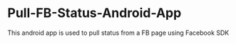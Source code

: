 # Pull-FB-Status-Android-App
This android app is used to pull status from a FB page using Facebook SDK
